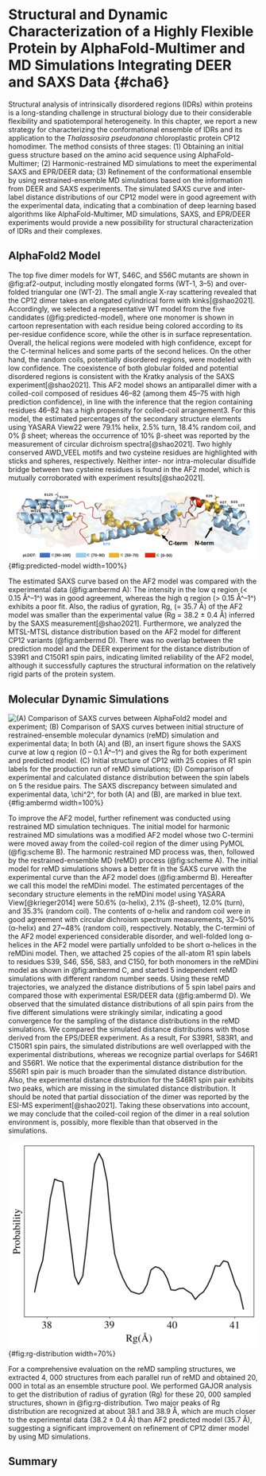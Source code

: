 # Structural and Dynamic Characterization of a Highly Flexible Protein by AlphaFold-Multimer and MD Simulations Integrating DEER and SAXS Data {#cha6}

Structural analysis of intrinsically disordered regions (IDRs) within proteins is a long-standing challenge in structural biology due to their considerable flexibility and spatiotemporal heterogeneity.
In this chapter, we report a new strategy for characterizing the conformational ensemble of IDRs and its application to the _Thalassosira pseudonana_ chloroplastic protein CP12 homodimer.
The method consists of three stages: (1) Obtaining an initial guess structure based on the amino acid sequence using AlphaFold-Multimer; (2) Harmonic-restrained MD simulations to meet the experimental SAXS and EPR/DEER data; (3) Refinement of the conformational ensemble by using restrained-ensemble MD simulations based on the information from DEER and SAXS experiments.
The simulated SAXS curve and inter-label distance distributions of our CP12 model were in good agreement with the experimental data, indicating that a combination of deep learning based algorithms like AlphaFold-Multimer, MD simulations, SAXS, and EPR/DEER experiments would provide a new possibility for structural characterization of IDRs and their complexes.

## AlphaFold2 Model
The top five dimer models for WT, S46C, and S56C mutants are shown in @fig:af2-output, including mostly elongated forms (WT-1, 3–5) and over-folded triangular one (WT-2). The small angle X-ray scattering revealed that the CP12 dimer takes an elongated cylindrical form with kinks[@shao2021]. Accordingly, we selected a representative WT model from the five candidates (@fig:predicted-model), where one monomer is shown in cartoon representation with each residue being colored according to its per-residue confidence score, while the other is in surface representation. Overall, the helical regions were modeled with high confidence, except for the C-terminal helices and some parts of the second helices. On the other hand, the random coils, potentially disordered regions, were modeled with low confidence. The coexistence of both globular folded and potential disordered regions is consistent with the Kratky analysis of the SAXS experiment[@shao2021]. This AF2 model shows an antiparallel dimer with a coiled-coil composed of residues 46–82 (among them 45–75 with high prediction confidence), in line with the inference that the region containing residues 46–82 has a high propensity for coiled-coil arrangement3. For this model, the estimated percentages of the secondary structure elements using YASARA View22 were 79.1% helix, 2.5% turn, 18.4% random coil, and 0% β sheet; whereas the occurrence of 10% β-sheet was reported by the measurement of circular dichroism spectra[@shao2021]. Two highly conserved AWD_VEEL motifs and two cysteine residues are highlighted with sticks and spheres, respectively. Neither inter- nor intra-molecular disulfide bridge between two cysteine residues is found in the AF2 model, which is mutually corroborated with experiment results[@shao2021].
 
![AlphaFold2 model of wild-type Thalassosira pseudonana CP12 dimer. One monomer is shown in cartoon representation using a color scheme based on confidence measure (blue: high, cyan: high medium, yellow: low medium, red: low), and the other monomer presents a translucent surface format. Two AWD_VEEL motifs and two cysteine residues (C142 and C150) are shown with sticks and spheres, respectively. ](figures/cp12/predicted-model.jpg){#fig:predicted-model width=100%}

The estimated SAXS curve based on the AF2 model was compared with the experimental data (@fig:ambermd A): The intensity in the low q region (< 0.15 Å^–1^) was in good agreement, whereas the high q region (> 0.15 Å^–1^) exhibits a poor fit. Also, the radius of gyration, Rg, (= 35.7 Å) of the AF2 model was smaller than the experimental value (Rg = 38.2 ± 0.4 Å) inferred by the SAXS measurement[@shao2021]. Furthermore, we analyzed the MTSL-MTSL distance distribution based on the AF2 model for different CP12 variants (@fig:ambermd D). There was no overlap between the prediction model and the DEER experiment for the distance distribution of S39R1 and C150R1 spin pairs, indicating limited reliability of the AF2 model, although it successfully captures the structural information on the relatively rigid parts of the protein system.

## Molecular Dynamic Simulations

![(A) Comparison of SAXS curves between AlphaFold2 model and experiment; (B) Comparison of SAXS curves between initial structure of restrained-ensemble molecular dynamics (reMD) simulation and experimental data; In both (A) and (B), an insert figure shows the SAXS curve at low q region (0 – 0.1 Å^–1^) and gives the Rg for both experiment and predicted model. (C) Initial structure of CP12 with 25 copies of R1 spin labels for the production run of reMD simulations; (D) Comparison of experimental and calculated distance distribution between the spin labels on 5 the residue pairs. The SAXS discrepancy between simulated and experimental data, $\chi$^2^, for both (A) and (B), are marked in blue text.](figures/cp12/amberMD.jpg){#fig:ambermd width=100%}

To improve the AF2 model, further refinement was conducted using restrained MD simulation techniques. The initial model for harmonic restrained MD simulations was a modified AF2 model whose two C-termini were moved away from the coiled-coil region of the dimer using PyMOL (@fig:scheme B). The harmonic restrained MD process was, then, followed by the restrained-ensemble MD (reMD) process (@fig:scheme A). The initial model for reMD simulations shows a better fit in the SAXS curve with the experimental curve than the AF2 model does (@fig:ambermd B). Hereafter we call this model the reMDini model. The estimated percentages of the secondary structure elements in the reMDini model using YASARA View[@krieger2014] were 50.6% (α-helix), 2.1% (β-sheet), 12.0% (turn), and 35.3% (random coil). The contents of α-helix and random coil were in good agreement with circular dichroism spectrum measurements, 32~50% (α-helix) and 27~48% (random coil), respectively. Notably, the C-termini of the AF2 model experienced considerable disorder, and well-folded long α-helices in the AF2 model were partially unfolded to be short α-helices in the reMDini model. Then, we attached 25 copies of the all-atom R1 spin labels to residues S39, S46, S56, S83, and C150, for both monomers in the reMDini model as shown in @fig:ambermd C, and started 5 independent reMD simulations with different random number seeds. Using these reMD trajectories, we analyzed the distance distributions of 5 spin label pairs and compared those with experimental ESR/DEER data (@fig:ambermd D). We observed that the simulated distance distributions of all spin pairs from the five different simulations were strikingly similar, indicating a good convergence for the sampling of the distance distributions in the reMD simulations. We compared the simulated distance distributions with those derived from the EPS/DEER experiment. As a result, For S39R1, S83R1, and C150R1 spin pairs, the simulated distributions are well overlapped with the experimental distributions, whereas we recognize partial overlaps for S46R1 and S56R1. We notice that the experimental distance distribution for the S56R1 spin pair is much broader than the simulated distance distribution. Also, the experimental distance distribution for the S46R1 spin pair exhibits two peaks, which are missing in the simulated distance distribution. It should be noted that partial dissociation of the dimer was reported by the ESI-MS experiment[@shao2021]. Taking these observations into account, we may conclude that the coiled-coil region of the dimer in a real solution environment is, possibly, more flexible than that observed in the simulations.

![The radius of gyration (Rg) distribution of 20, 000 sampled structures from reMD simulations.](figures/cp12/rg-distribution.jpg){#fig:rg-distribution width=70%}

For a comprehensive evaluation on the reMD sampling structures, we extracted 4, 000 structures from each parallel run of reMD and obtained 20, 000 in total as an ensemble structure pool. We performed GAJOR analysis to get the distribution of radius of gyration (Rg) for these 20, 000 sampled structures, shown in @fig:rg-distribution. Two major peaks of Rg distribution are recognized at about 38.1 and 38.9 Å, which are much closer to the experimental data (38.2 ± 0.4 Å) than AF2 predicted model (35.7 Å), suggesting a significant improvement on refinement of CP12 dimer model by using MD simulations.

## Summary
